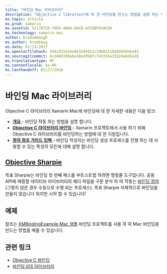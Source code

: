 ```yaml
---
title: "바인딩 Mac 라이브러리"
description: "Objective C librariesl에 대 한 바인딩을 만드는 방법을 설명 하는 다른 문서에 대 한이 설명서 링크"
ms.topic: article
ms.prod: xamarin
ms.assetid: 521707CD-79D3-488A-84CB-A37EBF93AC94
ms.technology: xamarin-mac
author: bradumbaugh
ms.author: brumbaug
ms.date: 01/13/2017
ms.openlocfilehash: 918c02542ee861b44411c29b01510a92659dee42
ms.sourcegitcommit: 6cd40d190abe38edd50fc74331be15324a845a28
ms.translationtype: MT
ms.contentlocale: ko-KR
ms.lasthandoff: 02/27/2018
---
```

# <a name="binding-mac-libraries"></a>바인딩 Mac 라이브러리


Objective C 라이브러리 Xamarin.Mac에 바인딩에 대 한 자세한 내용은 다음 링크:

- [**개요** ](~/cross-platform/macios/binding/overview.md) -
  바인딩 작동 하는 방법을 설명 합니다.
- [**Objective C 라이브러리 바인딩** ](~/cross-platform/macios/binding/objective-c-libraries.md) -
  Xamarin 프로젝트에서 사용 하기 위해 Objective C 라이브러리를 바인딩하는 방법에 대 한 지침입니다.
- [**정의 참조 가이드 입력** ](~/cross-platform/macios/binding/binding-types-reference.md) -
  바인딩 작성자는 바인딩 생성 프로세스를 진행 하는 데 사용할 수 있는 특성의 모든에 대해 설명 합니다.


<a name="objective-sharpiecross-platformmaciosbindingobjective-sharpieindexmd"></a>[Objective Sharpie](~/cross-platform/macios/binding/objective-sharpie/index.md)
-------------------

목표 Sharpie는 바인딩 첫 번째 패스를 부트스트랩 하려면 명령줄 도구입니다.
공용 API에 매핑할 네이티브 라이브러리의 헤더 파일을 구문 분석 하 여 작동는 [바인딩 정의](~/cross-platform/macios/binding/binding-types-reference.md) (그렇지 않은 경우 수동으로 수행 되는 프로세스). 목표 Sharpie 자체적으로 바인딩을 만들지 않습니다 되지만 시작 할 수 있습니다!

<a name="examples"></a>예제
--------

참조는 [XMBindingExample Mac 샘플](https://github.com/xamarin/mac-samples/tree/master/XMBindingExample) 바인딩 프로젝트를 사용 하 여 Mac 바인딩을 만드는 방법을 배울 수 있습니다.


## <a name="related-links"></a>관련 링크

- [Objective C 바인딩](~/cross-platform/macios/binding/index.md)
- [바인딩 iOS 라이브러리](~/ios/platform/binding-objective-c/index.md)
